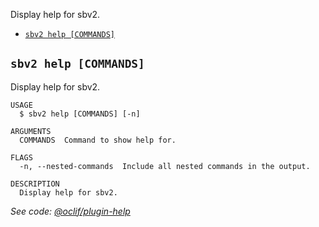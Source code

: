 
Display help for sbv2.

* [`sbv2 help [COMMANDS]`](#sbv2-help-commands)

## `sbv2 help [COMMANDS]`

Display help for sbv2.

```
USAGE
  $ sbv2 help [COMMANDS] [-n]

ARGUMENTS
  COMMANDS  Command to show help for.

FLAGS
  -n, --nested-commands  Include all nested commands in the output.

DESCRIPTION
  Display help for sbv2.
```

_See code: [@oclif/plugin-help](https://github.com/oclif/plugin-help/blob/v5.2.4/src/commands/help.ts)_
